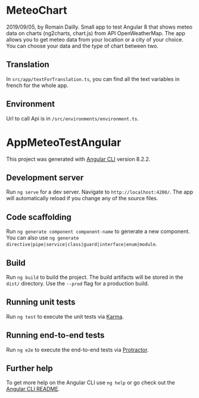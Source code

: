 # MeteoChart

2019/09/05, by Romain Dailly.
Small app to test Angular 8 that shows meteo data on charts (ng2charts, chart.js) from API OpenWeatherMap.
The app allows you to get meteo data from your location or a city of your choice. You can choose your data and the type of chart between two.

## Translation

In `src/app/textForTranslation.ts`, you can find all the text variables in french for the whole app.

## Environment

Url to call Api is in `/src/environments/environment.ts`.


# AppMeteoTestAngular

This project was generated with [Angular CLI](https://github.com/angular/angular-cli) version 8.2.2.

## Development server

Run `ng serve` for a dev server. Navigate to `http://localhost:4200/`. The app will automatically reload if you change any of the source files.

## Code scaffolding

Run `ng generate component component-name` to generate a new component. You can also use `ng generate directive|pipe|service|class|guard|interface|enum|module`.

## Build

Run `ng build` to build the project. The build artifacts will be stored in the `dist/` directory. Use the `--prod` flag for a production build.

## Running unit tests

Run `ng test` to execute the unit tests via [Karma](https://karma-runner.github.io).

## Running end-to-end tests

Run `ng e2e` to execute the end-to-end tests via [Protractor](http://www.protractortest.org/).

## Further help

To get more help on the Angular CLI use `ng help` or go check out the [Angular CLI README](https://github.com/angular/angular-cli/blob/master/README.md).

